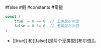 #false
#假 
#constants
#常量

```go
const (
    true  = 0 == 0  // 无类型布尔值
    false = 0 != 0  // 无类型布尔值
)
```

* [[true]] 和[[false]]是两个无类型[[布尔值]]。

